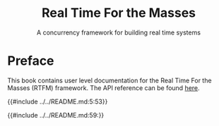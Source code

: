<h1 align="center">Real Time For the Masses</h1>

<p align="center">A concurrency framework for building real time systems</p>

# Preface

This book contains user level documentation for the Real Time For the Masses
(RTFM) framework. The API reference can be found [here](../api/rtfm/index.html).

{{#include ../../README.md:5:53}}

{{#include ../../README.md:59:}}
